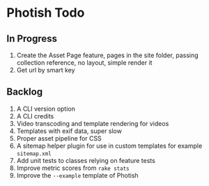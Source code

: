 # Photish Todo

## In Progress

1. Create the Asset Page feature, pages in the site folder, passing collection
   reference, no layout, simple render it
1. Get url by smart key

## Backlog

1. A CLI version option
1. A CLI credits
1. Video transcoding and template rendering for videos
1. Templates with exif data, super slow
1. Proper asset pipeline for CSS
1. A sitemap helper plugin for use in custom templates for example
   `sitemap.xml`
1. Add unit tests to classes relying on feature tests
1. Improve metric scores from `rake stats`
1. Improve the `--example` template of Photish
